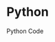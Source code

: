 # Python
Python Code
      
      
                       
            
            
       
    
       
